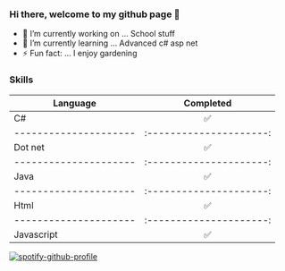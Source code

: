 ### Hi there, welcome to my github page 👋
- 🔭 I’m currently working on ... School stuff
- 🌱 I’m currently learning ... Advanced c# asp net
- ⚡ Fun fact: ... I enjoy gardening

### Skills 

| Language             | Completed             |
| ---------------------|:---------------------:|
| C#                   | :white_check_mark:    |
| ---------------------|:---------------------:|
| Dot net              | :white_check_mark:    |
| ---------------------|:---------------------:|
| Java                 | :white_check_mark:    |
| ---------------------|:---------------------:|
| Html                 | :white_check_mark:    |
| ---------------------|:---------------------:|
| Javascript           | :white_check_mark:    |



[![spotify-github-profile](https://spotify-github-profile.vercel.app/api/view?uid=niclastimle89&cover_image=false)](https://github.com/kittinan/spotify-github-profile)

